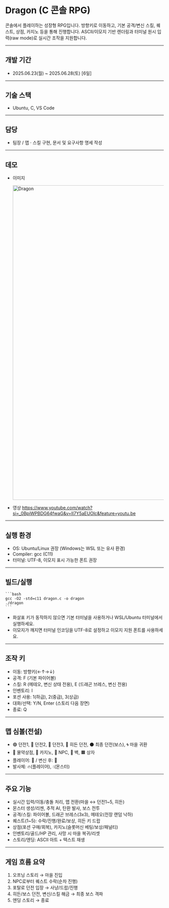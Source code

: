 # Dragon (C 콘솔 RPG)

콘솔에서 플레이하는 성장형 RPG입니다. 방향키로 이동하고, 기본 공격/변신 스킬, 퀘스트, 상점, 카지노 등을 통해 진행합니다. ASCII/이모지 기반 렌더링과 터미널 원시 입력(raw mode)로 실시간 조작을 지원합니다.

---

## 개발 기간
- 2025.06.23(월) ~ 2025.06.28(토) [6일]

---

## 기술 스택
- Ubuntu, C, VS Code

---

## 담당
- 팀장 / 맵 · 스킬 구현, 문서 및 요구사항 명세 작성

---

## 데모
- 이미지

  <img width="1107" height="998" alt="Dragon" src="https://github.com/user-attachments/assets/92c04a70-eada-4f3a-9eda-ebca92cafcc5" />

- 영상
  https://www.youtube.com/watch?si=_0BpiWPBDG64fwaG&v=II7Y5aEUOlc&feature=youtu.be

---

## 실행 환경
- OS: Ubuntu/Linux 권장 (Windows는 WSL 또는 유사 환경)
- Compiler: gcc (C11)
- 터미널: UTF-8, 이모지 표시 가능한 폰트 권장

---

## 빌드/실행
    ```bash
    gcc -O2 -std=c11 dragon.c -o dragon
    ./dragon
    ``` 
- 화살표 키가 동작하지 않으면 기본 터미널을 사용하거나 WSL/Ubuntu 터미널에서 실행하세요.
- 이모지가 깨지면 터미널 인코딩을 UTF-8로 설정하고 이모지 지원 폰트를 사용하세요.

---

## 조작 키
- 이동: 방향키(←↑→↓)
- 공격: F (기본 파이어볼)
- 스킬: R (메테오, 변신 상태 전용), E (드래곤 브레스, 변신 전용)
- 인벤토리: I
- 포션 사용: 1(하급), 2(중급), 3(상급)
- 대화/선택: Y/N, Enter (스토리 다음 장면)
- 종료: Q

---

## 맵 심볼(전설)
- 🟢 던전1, 🔵 던전2, 🔴 던전3, 🚪 히든 던전, ⚫ 최종 던전(보스), 🌀 마을 귀환
- 🏥 물약상점, 🕌 카지노, 🤖 NPC, 🌴 벽, 🟫 상자
- 플레이어: 🐍 / 변신 후: 🐉
- 발사체: 🔥(플레이어), 💧(몬스터)

---

## 주요 기능
- 실시간 입력/이동/충돌 처리, 맵 전환(마을 ↔ 던전1~5, 히든)
- 몬스터 생성/리젠, 추적 AI, 탄환 발사, 보스 전투
- 공격/스킬: 파이어볼, 드래곤 브레스(3x3), 메테오(전장 랜덤 낙하)
- 퀘스트(1~5): 수락/진행/완료/보상, 히든 키 드랍
- 상점(포션 구매/회복), 카지노(슬롯머신 베팅/보상/패널티)
- 인벤토리/골드/HP 관리, 사망 시 마을 복귀/리셋
- 스토리/엔딩: ASCII 아트 + 텍스트 재생

---

## 게임 흐름 요약
1) 오프닝 스토리 → 마을 진입
2) NPC로부터 퀘스트 수락(순차 진행)
3) 포탈로 던전 입장 → 사냥/드랍/진행
4) 히든/보스 던전, 변신/스킬 해금 → 최종 보스 격파
5) 엔딩 스토리 → 종료

